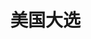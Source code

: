 # 美国大选

<ImgView title="美国大选" url="https://0.z.wiki/autoupload/20240714/2vgx/1548X1010/image.png?type=ha" />

